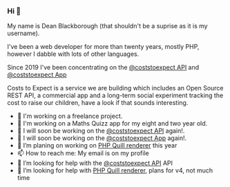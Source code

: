 ### Hi 👋

My name is Dean Blackborough (that shouldn't be a suprise as it is my username).

I've been a web developer for more than twenty years, mostly PHP, however I dabble with lots of other languages.

Since 2019 I've been concentrating on the [@coststoexpect API](https://api.costs-to-expect.com) and [@coststoexpect App](https://app.costs-to-expect.com)

Costs to Expect is a service we are building which includes an Open Source REST API, a commercial app and a long-term social experiment tracking the cost to raise our children, have a look if that sounds interesting.

- 🔭 I'm working on a freelance project.
- 🔭 I'm working on a Maths Quizz app for my eight and two year old.
- 🔭 I will soon be working on the [@coststoexpect API](https://api.costs-to-expect.com) again!.
- 🔭 I will soon be working on the [@coststoexpect App](https://app.costs-to-expect.com) again!.
- 🔭 I’m planing on working on [PHP Quill renderer](https://github.com/deanblackborough/php-quill-renderer) this year
- 📫 How to reach me: My email is on my profile
- 🤔 I’m looking for help with the [@coststoexpect API](https://api.costs-to-expect.com) API
- 🤔 I’m looking for help with [PHP Quill renderer](https://github.com/deanblackborough/php-quill-renderer), plans for v4, not much time


<!--
**deanblackborough/deanblackborough** is a ✨ _special_ ✨ repository because its `README.md` (this file) appears on your GitHub profile.

Here are some ideas to get you started:

- 🔭 I’m currently working on ...
- 🌱 I’m currently learning ...
- 👯 I’m looking to collaborate on ...
- 🤔 I’m looking for help with ...
- 💬 Ask me about ...
- 📫 How to reach me: ...
- 😄 Pronouns: ...
- ⚡ Fun fact: ...
-->
